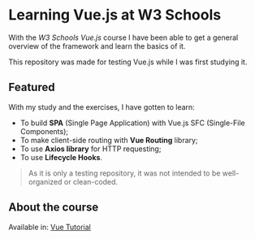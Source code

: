 # Learning Vue.js at W3 Schools

With the *W3 Schools Vue.js* course I have been able to get a general overview of the framework and learn the basics of it.

This repository was made for testing Vue.js while I was first studying it.

## Featured

With my study and the exercises, I have gotten to learn:
- To build **SPA** (Single Page Application) with Vue.js SFC (Single-File Components);
- To make client-side routing with **Vue Routing** library;
- To use **Axios library** for HTTP requesting;
- To use **Lifecycle Hooks**.

> As it is only a testing repository, it was not intended to be well-organized or clean-coded.

## About the course

Available in: [Vue Tutorial](w3schools.com/vue)
